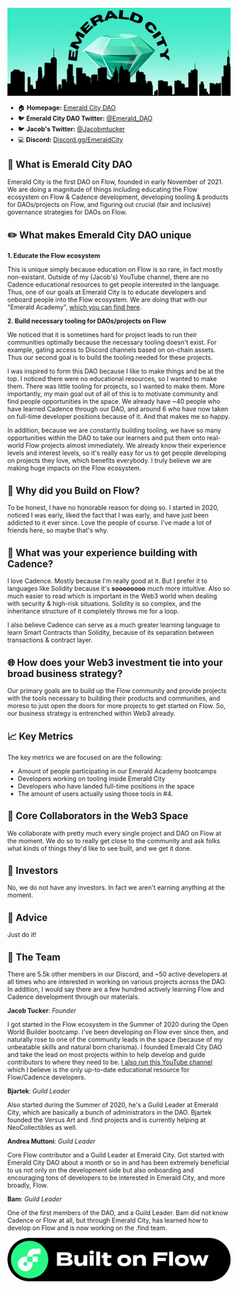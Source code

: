 ![PROJECT NAME](images/cdao.jpg)
* :house: **Homepage:** [Emerald City DAO](https://ecdao.org)
* :bird: **Emerald City DAO Twitter:** [@Emerald_DAO](https://twitter.com/emerald_dao)
* :bird: **Jacob's Twitter:** [@Jacobmtucker](https://twitter.com/jacobmtucker)
* :computer: **Discord:** [Discord.gg/EmeraldCity](https://discord.gg/emeraldcity)

## :dizzy: What is Emerald City DAO
Emerald City is the first DAO on Flow, founded in early November of 2021. We are doing a magnitude of things including educating the Flow ecosystem on Flow & Cadence development, developing tooling & products for DAOs/projects on Flow, and figuring out crucial (fair and inclusive) governance strategies for DAOs on Flow.


## :pencil2: What makes Emerald City DAO unique
**1. Educate the Flow ecosystem** 

This is unique simply because education on Flow is so rare, in fact mostly non-existant. Outside of my (Jacob's) YouTube channel, there are no Cadence educational resources to get people interested in the language. Thus, one of our goals at Emerald City is to educate developers and onboard people into the Flow ecosystem. We are doing that with our "Emerald Academy", [which you can find here](https://academy.ecdao.org).

**2. Build necessary tooling for DAOs/projects on Flow** 

We noticed that it is sometimes hard for project leads to run their communities optimally because the necessary tooling doesn't exist. For example, gating access to Discord channels based on on-chain assets. Thus our second goal is to build the tooling needed for these projects. 

I was inspired to form this DAO because I like to make things and be at the top. I noticed there were no educational resources, so I wanted to make them. There was little tooling for projects, so I wanted to make them. More importantly, my main goal out of all of this is to motivate community and find people opportunities in the space. We already have ~40 people who have learned Cadence through our DAO, and around 6 who have now taken on full-time developer positions because of it. And that makes me so happy.

In addition, because we are constantly building tooling, we have so many opportunities within the DAO to take our learners and put them onto real-world Flow projects almost immediately. We already know their experience levels and interest levels, so it's really easy for us to get people developing on projects they love, which benefits everybody. I truly believe we are making huge impacts on the Flow ecosystem.

## :ocean: Why did you Build on Flow?
To be honest, I have no honorable reason for doing so. I started in 2020, noticed I was early, liked the fact that I was early, and have just been addicted to it ever since. Love the people of course. I've made a lot of friends here, so maybe that's why.


## :wrench: What was your experience building with Cadence?
I love Cadence. Mostly because I'm really good at it. But I prefer it to languages like Solidity because it's **soooooooo** much more intuitive. Also so much easier to read which is important in the Web3 world when dealing with security & high-risk situations. Solidity is so complex, and the inheritance structure of it completely throws me for a loop. 

I also believe Cadence can serve as a much greater learning language to learn Smart Contracts than Solidity, because of its separation between transactions & contract layer.


## :globe_with_meridians: How does your Web3 investment tie into your broad business strategy?
Our primary goals are to build up the Flow community and provide projects with the tools necessary to building their products and communities, and moreso to just open the doors for more projects to get started on Flow. So, our business strategy is entrenched within Web3 already.

## :chart_with_upwards_trend: Key Metrics
The key metrics we are focused on are the following:
* Amount of people participating in our Emerald Academy bootcamps
* Developers working on tooling inside Emerald City
* Developers who have landed full-time positions in the space
* The amount of users actually using those tools in #4.

## :handshake: Core Collaborators in the Web3 Space
We collaborate with pretty much every single project and DAO on Flow at the moment. We do so to really get close to the community and ask folks what kinds of things they'd like to see built, and we get it done.


## :money_with_wings: Investors
No, we do not have any investors. In fact we aren't earning anything at the moment.


## :thought_balloon: Advice
Just do it!


## :busts_in_silhouette: The Team
There are 5.5k other members in our Discord, and ~50 active developers at all times who are interested in working on various projects across the DAO. In addition, I would say there are a few hundred actively learning Flow and Cadence development through our materials. 

**Jacob Tucker**:
*Founder*

I got started in the Flow ecosystem in the Summer of 2020 during the Open World Builder bootcamp. I've been developing on Flow ever since then, and naturally rose to one of the community leads in the space (because of my unbeatable skills and natural born charisma). I founded Emerald City DAO and take the lead on most projects within to help develop and guide contributors to where they need to be. [I also run this YouTube channel](https://www.youtube.com/channel/UCf6DzMRwj7SJ3nPrZqd5hHw) which I believe is the only up-to-date educational resource for Flow/Cadence developers.

**Bjartek**:
*Guild Leader*

Also started during the Summer of 2020, he's a Guild Leader at Emerald City, which are basically a bunch of administrators in the DAO. Bjartek founded the Versus Art and .find projects and is currently helping at NeoCollectibles as well. 

**Andrea Muttoni**:
*Guild Leader*

Core Flow contributor and a Guild Leader at Emerald City. Got started with Emerald City DAO about a month or so in and has been extremely beneficial to us not only on the development side but also onboarding and encouraging tons of developers to be interested in Emerald City, and more broadly, Flow.

**Bam**:
*Guild Leader*

One of the first members of the DAO, and a Guild Leader. Bam did not know Cadence or Flow at all, but through Emerald City, has learned how to develop on Flow and is now working on the .find team.

![Built on Flow](images/BuiltOnFlow_Green_Black_01%20(2).png)
